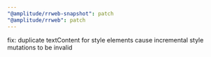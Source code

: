 ```yaml
---
"@amplitude/rrweb-snapshot": patch
"@amplitude/rrweb": patch
---
```


fix: duplicate textContent for style elements cause incremental style mutations to be invalid
